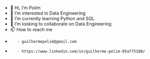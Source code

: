 - 👋 Hi, I’m Polim
- 👀 I’m interested in Data Engineering
- 🌱 I’m currently learning Python and SQL
- 💞️ I’m looking to collaborate on Data Engineering
- 📫 How to reach me 
-        - guilhermepolim@gmail.com
-        - https://www.linkedin.com/in/guilherme-polim-85a775180/

<!---
gpolim/gpolim is a ✨ special ✨ repository because its `README.md` (this file) appears on your GitHub profile.
You can click the Preview link to take a look at your changes.
--->
